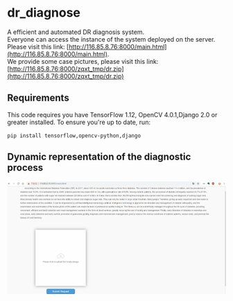 # dr_diagnose
A efficient and automated DR diagnosis system.  
Everyone can access the instance of the system deployed on the server.
Please visit this link: [http://116.85.8.76:8000/main.html](http://116.85.8.76:8000/main.html).  
We provide some case pictures, please visit this link: [http://116.85.8.76:8000/zqxt_tmp/dr.zip](http://116.85.8.76:8000/zqxt_tmp/dr.zip)

## Requirements 
This code requires you have TensorFlow 1.12, OpenCV 4.0.1,Django 2.0 or greater installed. To ensure you're up to date, run:   
    
    pip install tensorflow,opencv-python,django

## Dynamic representation of the diagnostic process
![](static/images/show.gif)

